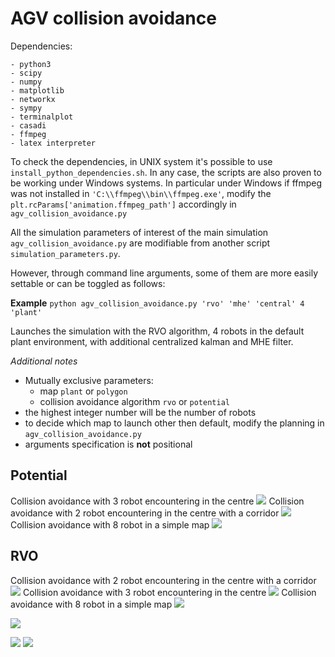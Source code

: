 # AGV collision avoidance

Dependencies:
```
- python3
- scipy
- numpy
- matplotlib
- networkx
- sympy
- terminalplot
- casadi
- ffmpeg
- latex interpreter
```
To check the dependencies, in UNIX system it's possible to use ```install_python_dependencies.sh```.
In any case, the scripts are also proven to be working under Windows systems. In particular under Windows if ffmpeg was not installed in ```'C:\\ffmpeg\\bin\\ffmpeg.exe'```, modify the ```plt.rcParams['animation.ffmpeg_path']``` accordingly in ```agv_collision_avoidance.py```

All the simulation parameters of interest of the main simulation ```agv_collision_avoidance.py``` are modifiable from another script ```simulation_parameters.py```.

However, through command line arguments, some of them are more easily settable or can be toggled as follows:

**Example**
```python agv_collision_avoidance.py 'rvo' 'mhe' 'central' 4 'plant'```

Launches the simulation with the RVO algorithm, 4 robots in the default plant environment, with additional centralized kalman and MHE filter.

*Additional notes*
- Mutually exclusive parameters:
  - map ```plant``` or ```polygon```
  - collision avoidance algorithm ```rvo``` or ```potential```
- the highest integer number will be the number of robots
- to decide which map to launch other then default, modify the planning in ```agv_collision_avoidance.py```
- arguments specification is **not** positional


## Potential
Collision avoidance with 3 robot encountering in the centre
![](Animation/simulation_3_potential_02-04_13-17.gif)
Collision avoidance with 2 robot encountering in the centre with a corridor
![](Animation/simulation_2_potential_02-04_15-25.gif)
Collision avoidance with 8 robot in a simple map
![](Animation/simulation_8_potential_02-04_15-39.gif)

## RVO
Collision avoidance with 2 robot encountering in the centre with a corridor
![](Animation/simulation_2_rvo_02-04_09-52.gif)
Collision avoidance with 3 robot encountering in the centre
![](Animation/simulation_3_rvo_02-04_08-33.gif)
Collision avoidance with 8 robot in a simple map
![](Animation/simulation_8_rvo_02-04_16-01.gif)

![](Animation/simulation_3_rvo_02-04_08-44.gif)

![](NOPE\Animation/simulation_3_rvo_02-04_08-44.gif)
![](NOPE\Animation/simulation_2_rvo_02-04_10-00.gif)

